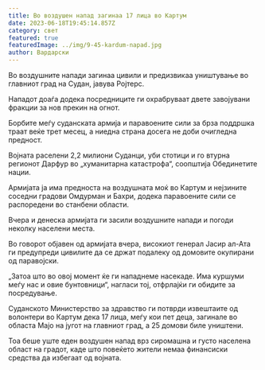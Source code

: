 ```yaml
---
title: Во воздушен напад загинаа 17 лица во Картум
date: 2023-06-18T19:45:14.857Z
category: свет
featured: true
featuredImage: ../img/9-45-kardum-napad.jpg
author: Вардарски
---
```

Во воздушните напади загинаа цивили и предизвикаа уништување во главниот град на Судан, јавува Ројтерс.

Нападот доаѓа додека посредниците ги охрабруваат двете завојувани фракции за нов прекин на огнот.

Борбите меѓу суданската армија и паравоените сили за брза поддршка траат веќе трет месец, а ниедна страна досега не доби очигледна предност.

Војната раселени 2,2 милиони Суданци, уби стотици и го втурна регионот Дарфур во „хуманитарна катастрофа“, соопштија Обединетите нации.

Армијата ја има предноста на воздушната моќ во Картум и нејзините соседни градови Омдурман и Бахри, додека паравоените сили се распоредени во станбени области.

Вчера и денеска армијата ги засили воздушните напади и погоди неколку населени места.

Во говорот објавен од армијата вчера, високиот генерал Јасир ал-Ата ги предупреди цивилите да се држат подалеку од домовите окупирани од паравојски.

„Затоа што во овој момент ќе ги нападнеме насекаде. Има куршуми меѓу нас и овие бунтовници“, нагласи тој, отфрлајќи ги обидите за посредување.

Суданското Министерство за здравство ги потврди извештаите од волонтери во Картум дека 17 лица, меѓу кои пет деца, загинале во областа Мајо на југот на главниот град, а 25 домови биле уништени.

Тоа беше уште еден воздушен напад врз сиромашна и густо населена област на градот, каде што повеќето жители немаа финансиски средства да избегаат од војната.